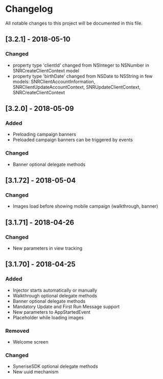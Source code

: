 # Changelog
All notable changes to this project will be documented in this file.

## [3.2.1] - 2018-05-10

### Changed
- property type 'clientId' changed from NSInteger to NSNumber in SNRCreateClientContext model
- property type 'birthDate' changed from NSDate to NSString in few models: SNRClientAccountInformation, SNRClientUpdateAccountContext, SNRUpdateClientContext, SNRCreateClientContext


## [3.2.0] - 2018-05-09

### Added
- Preloading campaign banners
- Preloaded campaign banners can be triggered by events

### Changed
- Banner optional delegate methods


## [3.1.72] - 2018-05-04

### Changed
- Images load before showing mobile campaign (walkthrough, banner)


## [3.1.71] - 2018-04-26

### Changed
- New parameters in view tracking


## [3.1.70] - 2018-04-25
### Added
- Injector starts automatically or manually
- Walkthrough optional delegate methods
- Banner optional delegate methods
- Mandatory Update and First Run Message support
- New parameters to AppStartedEvent
- Placeholder while loading images

### Removed
- Welcome screen

### Changed
- SyneriseSDK optional delegate methods
- New uuid mechanism
